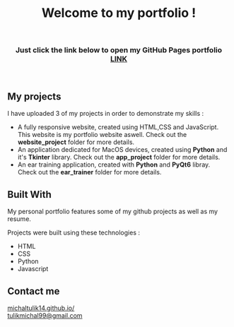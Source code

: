 <h1 align="center">
  Welcome to my portfolio !<br/><br/>
  
</h1>
<h3 align="center">
  Just click the link below to open my GitHub Pages portfolio<br/>
  <a href="https://michaltulik14.github.io" target="_blank">LINK</a>
</h3>

<br/>

## My projects

I have uploaded 3 of my projects in order to demonstrate my skills  : 

- A fully responsive website, created using HTML,CSS and JavaScript. This website is my portfolio website aswell.
  Check out the **website_project** folder for more details.
- An application dedicated for MacOS devices, created using **Python** and it's **Tkinter** library.
  Check out the **app_project** folder for more details.
- An ear training application, created with **Python** and **PyQt6** libray.
  Check out the **ear_trainer** folder for more details.

## Built With

My personal portfolio features some of my github projects as well as my resume. <br/>

Projects were built using these technologies : 

- HTML
- CSS
- Python
- Javascript


## Contact me 

<a href="https://www.linkedin.com/in/michal-tulik" target="_blank">michaltulik14.github.io/</a> <br/>
tulikmichal99@gmail.com
